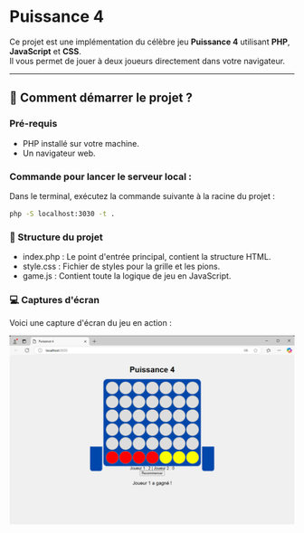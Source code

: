 # Puissance 4

Ce projet est une implémentation du célèbre jeu **Puissance 4** utilisant **PHP**, **JavaScript** et **CSS**.  
Il vous permet de jouer à deux joueurs directement dans votre navigateur.

---

## 🚀 Comment démarrer le projet ?

### Pré-requis
- PHP installé sur votre machine.
- Un navigateur web.

### Commande pour lancer le serveur local :
Dans le terminal, exécutez la commande suivante à la racine du projet :
```sh
php -S localhost:3030 -t .
```
### 📂 Structure du projet
- index.php : Le point d'entrée principal, contient la structure HTML.
- style.css : Fichier de styles pour la grille et les pions.
- game.js : Contient toute la logique de jeu en JavaScript.

### 💻 Captures d'écran
Voici une capture d'écran du jeu en action :

![Aperçu du Puissance 4](assets/screenshot.png)